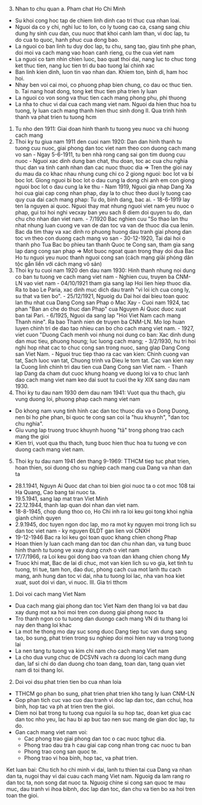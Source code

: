 3. Nhan to chu quan
  a. Pham chat Ho Chi Minh
  - Su khoi cong hoc tap de chiem linh dinh cao tri thuc cua nhan loai.
  - Nguoi da co y chi, nghi luc to lon, co ly tuong cao ca, csang sang chiu dung hy sinh cuu dan, cuu nuoc that khoi canh lam than, vi doc lap, tu do cua to quoc, hanh phuc cua dong bao.
  - La nguoi co ban linh tu duy doc lap, tu chu, sang tao, giau tinh phe phan, doi moi va cach mang vao hoan canh rieng, cu the cua viet nam
  - La nguoi co tam nhin chien luoc, bao quat thoi dai, nang luc to chuc tong ket thuc tien, nang luc tien tri du bao tuong lai chinh xac
  - Ban linh kien dinh, luon tin vao nhan dan. Khiem ton, binh di, ham hoc hoi.
  - Nhay ben voi cai moi, co phuong phap bien chung, co dau oc thuc tien.
  b. Tai nang hoat dong, tong ket thuc tien pha trien ly luan
  - La nguoi co von song va thuc tien cach mang phong phu, phi thuong
  - La nha to chuc vi dai cua cach mang viet nam. Nguoi da hien thuc hoa tu tuong, ly luan cach mang thanh hien thuc sinh dong
II. Qua trinh hinh thanh va phat trien tu tuong hcm
  1. Tu nho den 1911: Giai doan hinh thanh tu tuong yeu nuoc va chi huong cach mang
  2. Thoi ky tu giua nam 1911 den cuoi nam 1920: Dan dan hinh thanh tu tuong cuu nuoc, giai phong dan toc viet nam theo con duong cach mang vo san
    - Ngay 5-6-1911, tu ben nhà rong cang sai gon tim duong cuu nuoc
    - Nguoi xac dinh dung ban chat, thu doan, toc ac cua chu nghia thuc dan va tinh canh nhan dan cac nuoc thuoc dia
    => Tren the gioi nay du mau da co khac nhau nhung cung chi co 2 giong nguoi: boc lot va bi boc lot. Giong nguoi bi boc lot o dau cung la dong chi anh em con giong nguoi boc lot o dau cung la ke thu
    - Nam 1919, Nguoi gia nhap Dang Xa hoi cua giai cap cong nhan phap, day la to chuc theo duoi ly tuong cao quy cua dai cach mang phap: Tu do, binh dang, bac ai.
    - 18-6-1919 lay ten la nguyen ai quoc. Nguoi thay mat nhung nguoi viet nam yeu nuoc o phap, gui toi hoi nghi vecxay ban yeu sach 8 diem doi quyen tu do, dan chu cho nhan dan viet nam.
    - 7/1920 Bac nghien cuu "So thao lan thu nhat nhung luan cuong ve van de dan toc va van de thuoc dia cua lenin. Bac da tim thay va xac dinh ro phuong huong dau tranh giai phong dan toc vn theo con duong cach mang vo san
    - 30-12-1920, Tai dai hoi o thanh pho Tua Bac bo phieu tan thanh Quoc te Cong san, tham gia sang lap dang cong san phap
    => Mot buoc ngoat quan trong thay doi dua Bac Ho tu nguoi yeu nuoc thanh nguoi cong san (cách mạng giải phóng dân tộc gắn liền với cách mạng vô sản)
  3. Thoi ky tu cuoi nam 1920 den dau nam 1930: Hinh thanh nhung noi dung co ban tu tuong ve cach mang viet nam
    - Nghien cuu, truyen ba CNM-LN vao viet nam
    - 04/10/1921 tham gia sang lap Hoi lien hiep thuoc dia. Ra to bao Le Paria, xac dinh muc dich dau tranh "vi loi ich cua cong ly, su that va tien bo".
    - 25/12/1921, Nguoig du Dai hoi dai bieu toan quoc lan thu nhat cua Dang Cong san Phap o Mac Xay
    - Cuoi nam 1924, tac phan "Ban an che do thuc dan Phap" cua Nguyen Ai Quoc duoc xuat ban tai Pari.
    - 6/1925, Nguoi da sang lap "Hoi Viet Nam cach mang Thanh nine". Ra bao Thanh nien de truyen ba CNM-LN. Mo lop huan luyen chinh tri de dao tao nhieu can bo cho cach mang viet nam.
    - 1927, viet cuon "Duong Cach menh voi nhung noi dung co ban: Xac dinh dung dan muc tieu, phuong houng; luc luong cach mang;
    - 3/2/1930, hu tri hoi nghi hop nhat cac to chuc cong san trong nuoc, sang glap Dang Cong san Viet Nam.
    - Nguoi truc tiep thao ra cac van kien: Chinh cuong van tat, Sach luoc van tat, Chuong trinh va Dieu le tom tat. Cac van kien nay la Cuong linh chinh tri dau tien cua Dang Cong san Viet nam.
    - Thanh lap Dang da cham dut cuoc khung hoang ve duong loi va to chuc lanh dao cach mang viet nam keo dai suot tu cuoi the ky XIX sang dau nam 1930.
  4. Thoi ky tu dau nam 1930 dem dau nam 1941: Vuot qua thu thach, giu vung duong loi, phuong phap cach mang viet nam
  - Do khong nam vung tinh hinh cac dan toc thuoc dia va o Dong Duong, nen bi ho phe phan, bi quoc te cong san coi la "huu khuynh", "dan toc chu nghia".
  - Giu vung lap truong truoc khuynh huong "tả" trong phong trao cach mang the gioi
  - Kien tri, vuot qua thu thach, tung buoc hien thuc hoa tu tuong ve con duong cach mang viet nam.
  5. Thoi ky tu dau nam 1941 den thang 9-1969: TTHCM tiep tuc phat trien, hoan thien, soi duong cho su nghiep cach mang cua Dang va nhan dan ta
  - 28.1.1941, Nguyn Ai Quoc dat chan toi bien gioi nuoc ta o cot moc 108 tai Ha Quang, Cao bang tai nuoc ta.
  - 19.5.1941, sang lap mat tran Viet Minh
  - 22.12.1944, thanh lap quan doi nhan dan viet nam.
  - 18-8-1945, chop dung thoo co, Ho Chi inh ra loi keu goi tong khoi nghia gianh chinh quyen
  - 2.9.1945, doc tuyen ngon doc lap, mo ra mot ky nguyen moi trong lich su dan toc viet nam - ky nguyen ĐLDT gan lien voi CNXH
  - 19-12-1946 Bac ra loi keu goi toan quoc khang chien chong Phap
  - Hoan thien ly luan cach mang dan toc dan chu nhan dan, va tung buoc hinh thanh tu tuong ve xxay dung cnxh o viet nam
  - 17/7/1966, ra Loi keu goi dong bao va toan dan khang chien chong My
  - Truoc khi mat, Bac de lai di chuc, mot van kien lich su vo gia, ket tinh tu tuong, tri tue, tam hon, dao duc, phong cach cua mot lanh ttu cach mang, anh hung dan toc vi dai, nha tu tuong loi lac, nha van hoa kiet xuat, suot doi vi dan, vi nuoc.
III. Gia tri tthcm
1. Doi voi cach mang Viet Nam
  - Dua cach mang giai phong dan toc Viet Nam den thang loi va bat dau xay dung mot xa hoi moi tren con duong giai phong nuoc ta
  - Tro thanh ngon co tu tuong dan duongo cach mang VN di tu thang loi nay den thang loi khac
  - La mot he thong mo day suc song duoc Dang tiep tuc van dung sang tao, bo sung, phat trien trong su nghiep doi moi hien nay va trong tuong lai
  - La nen tang tu tuong va kim chi nam cho cach mang Viet nam
  - La cho dua vung chuc de DCSVN vach ra duong loi cach mang dung dan, laf si chi do dan duong cho toan dang, toan dan, tang quan viet nam di toi thang loi.
2. Doi voi dsu phat trien tien bo cua nhan loia
  - TTHCM go phan bo sung, phat trien phat trien kho tang ly luan CNM-LN
  - Gop phan tich cuc vao cuo dau tranh vi doc lap dan toc, dan cchui, hoa binh, hop tac va ph at trien tren the gioi.
  - Diem noi bat trong tu tuong cua nguioi la su hop tac, doan ket giua cac dan toc nho yeu, lac hau bi ap buc tao nen suc mang de gian doc lap, tu do.
  - Gan cach mang viet nam voi:
    + Cac phong trao giai phong dan toc o cac nuoc tghuc dia.
    + Phong trao dau tra h cau giai cap cong nhan trong cac nuoc tu ban
    + Phong trao cong san quoc te.
    + Phong trao vi hoa binh, hop tac, va phat trien.

Ket luan bai:
  Chu tich ho chi minh vi dai, lanh tu thien tai cua Dang va nhan dan ta, nugoi thay vi dai cuau cach mang Viet nam. Nguoig da lam rang ro dan toc ta, non song dat nuoc ta. Nguoig chine si cong san quoc te mau muc, dau tranh vi ihoa bibnh, doc lap dan toc, dan chu va tien bo xa hoi tren toan the gioi.